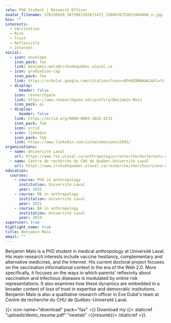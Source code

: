 ```yaml
---
role: PhD Student | Research Officer
avatar_filename: 176156920_3873967282671472_3380076752651064404_n.jpg
bio: ""
interests:
  - Vaccination
  - Risk
  - Trust
  - Reflexivity
  - Internet
social:
  - icon: envelope
    icon_pack: fas
    link: benjamin.malo@crchudequebec.ulaval.ca
  - icon: graduation-cap
    icon_pack: fas
    link: https://scholar.google.com/citations?user=QPnNIQMAAAAJ&hl=fr
  - display:
      header: false
    icon: researchgate
    link: https://www.researchgate.net/profile/Benjamin-Malo
    icon_pack: ai
  - display:
      header: false
    link: https://orcid.org/0000-0003-3826-4215
    icon_pack: fab
    icon: orcid
  - icon: linkedin
    icon_pack: fab
    link: https://www.linkedin.com/in/malobenjamin1995/
organizations:
  - name: Université Laval
    url: https://www.fss.ulaval.ca/anthropologie/recherche/doctorants-stagiaires-postdoctoraux/benjamin-malo
  - name: Centre de recherche du CHU de Québec-Université Laval
    url: https://www.crchudequebec.ulaval.ca/recherche/chercheurs/eve-dube/
education:
  courses:
    - course: PhD in anthropology
      institution: Université Laval
      year: 2025
    - course: MA in anthropology
      institution: Université Laval
      year: 2021
    - course: BA in anthropology
      institution: Université Laval
      year: 2019
superuser: true
highlight_name: true
title: Benjamin Malo
email: ""
---
```

Benjamin Malo is a PhD student in medical anthropology at Université Laval. His main research interests include vaccine hesitancy, complementary and alternative medicines, and the Internet. His current doctoral project focuses on the vaccination informational context in the era of the Web 2.0. More specifically, it focuses on the ways in which parents' reflexivity about vaccination and infectious diseases is modulated by online risk representations. It also examines how these dynamics are embedded in a broader context of loss of trust in expertise and democratic institutions. Benjamin Malo is also a qualitative research officer in Eve Dubé's team at Centre de recherche du CHU de Québec-Université Laval.

{{< icon name="download" pack="fas" >}} Download my {{< staticref "uploads/demo_resume.pdf" "newtab" >}}resumé{{< /staticref >}}.